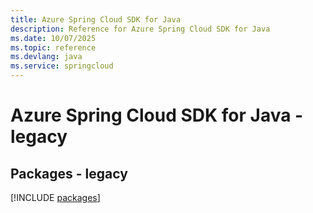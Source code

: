 ```yaml
---
title: Azure Spring Cloud SDK for Java
description: Reference for Azure Spring Cloud SDK for Java
ms.date: 10/07/2025
ms.topic: reference
ms.devlang: java
ms.service: springcloud
---
```

# Azure Spring Cloud SDK for Java - legacy
## Packages - legacy
[!INCLUDE [packages](spring-cloud-index.md)]